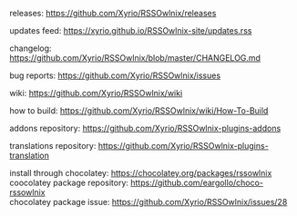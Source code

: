 releases: https://github.com/Xyrio/RSSOwlnix/releases

updates feed: https://xyrio.github.io/RSSOwlnix-site/updates.rss

changelog: https://github.com/Xyrio/RSSOwlnix/blob/master/CHANGELOG.md

bug reports: https://github.com/Xyrio/RSSOwlnix/issues

wiki: https://github.com/Xyrio/RSSOwlnix/wiki

how to build: https://github.com/Xyrio/RSSOwlnix/wiki/How-To-Build

addons repository: https://github.com/Xyrio/RSSOwlnix-plugins-addons

translations repository: https://github.com/Xyrio/RSSOwlnix-plugins-translation

install through chocolatey: https://chocolatey.org/packages/rssowlnix \
coocolatey package repository: https://github.com/eargollo/choco-rssowlnix \
chocolatey package issue: https://github.com/Xyrio/RSSOwlnix/issues/28
